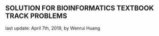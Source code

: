 ## SOLUTION FOR BIOINFORMATICS TEXTBOOK TRACK PROBLEMS
last update: April 7th, 2019, by Wenrui Huang
